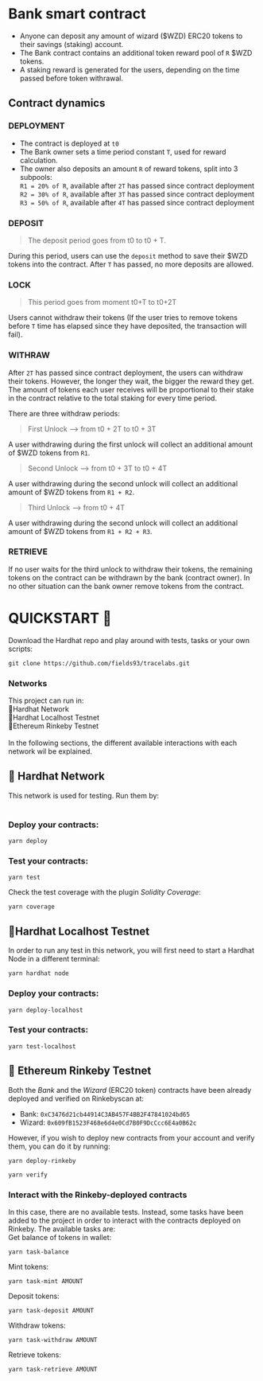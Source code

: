 # Bank smart contract

- Anyone can deposit any amount of wizard ($WZD) ERC20 tokens to their savings (staking) account. <br>
- The Bank contract contains an additional token reward pool of `R` $WZD tokens. <br>
- A staking reward is generated for the users, depending on the time passed before token withrawal. <br>

## Contract dynamics

### DEPLOYMENT

- The contract is deployed at `t0` <br>
- The Bank owner sets a time period constant `T`, used for reward calculation. <br>
- The owner also deposits an amount `R` of reward tokens, split into 3 subpools: <br>
  `R1 = 20% of R`, available after `2T` has passed since contract deployment <br>
  `R2 = 30% of R`, available after `3T` has passed since contract deployment <br>
  `R3 = 50% of R`, available after `4T` has passed since contract deployment <br>

### DEPOSIT

> The deposit period goes from t0 to t0 + T.

During this period, users can use the `deposit` method to save their $WZD tokens into the contract. After `T` has passed, no more deposits are allowed.
<br>

### LOCK

> This period goes from moment t0+T to t0+2T

Users cannot withdraw their tokens (If the user tries to remove tokens before `T` time has elapsed since they have deposited, the transaction will fail). <br>

### WITHRAW

After `2T` has passed since contract deployment, the users can withdraw their tokens. However, the longer they wait, the bigger the reward they get. The amount of tokens each user receives will be proportional to their stake in the contract relative to the total staking for every time period.

There are three withdraw periods:

> First Unlock --> from t0 + 2T to t0 + 3T <br>

A user withdrawing during the first unlock will collect an additional amount of $WZD tokens from `R1`.

> Second Unlock --> from t0 + 3T to t0 + 4T <br>

A user withdrawing during the second unlock will collect an additional amount of $WZD tokens from `R1 + R2`.

> Third Unlock --> from t0 + 4T <br>

A user withdrawing during the second unlock will collect an additional amount of $WZD tokens from `R1 + R2 + R3`.

### RETRIEVE

If no user waits for the third unlock to withdraw their tokens, the remaining tokens on the contract can be withdrawn by the bank (contract owner). In no other situation can the bank owner remove tokens from the contract.

# QUICKSTART 🚀

Download the Hardhat repo and play around with tests, tasks or your own scripts:

```
git clone https://github.com/fields93/tracelabs.git
```

### Networks

This project can run in: <br>
🥇Hardhat Network <br>
🥈Hardhat Localhost Testnet <br>
🥉Ethereum Rinkeby Testnet <br>
<br>
In the following sections, the different available interactions with each network wil be explained.

## 🥇 Hardhat Network

This network is used for testing. Run them by: <br>
<br>

### Deploy your contracts:

```
yarn deploy
```

### Test your contracts:

```
yarn test
```

Check the test coverage with the plugin _Solidity Coverage_:

```
yarn coverage
```

## 🥈Hardhat Localhost Testnet

In order to run any test in this network, you will first need to start a Hardhat Node in a different terminal:

```
yarn hardhat node
```

### Deploy your contracts:

```
yarn deploy-localhost
```

### Test your contracts:

```
yarn test-localhost
```

## 🥉 Ethereum Rinkeby Testnet

Both the _Bank_ and the _Wizard_ (ERC20 token) contracts have been already deployed and verified on Rinkebyscan at:

- Bank: `0xC3476d21cb44914C3AB457F4BB2F47841024bd65`
- Wizard: `0x609fB1523F468e6d4e0Cd7B0F9DcCcc6E4a0B62c`

However, if you wish to deploy new contracts from your account and verify them, you can do it by running:

```
yarn deploy-rinkeby
```

```
yarn verify
```

### Interact with the Rinkeby-deployed contracts

In this case, there are no available tests. Instead, some tasks have been added to the project in order to interact with the contracts deployed on Rinkeby. The available tasks are:
<br>
Get balance of tokens in wallet:

```
yarn task-balance
```

Mint tokens:

```
yarn task-mint AMOUNT
```

Deposit tokens:

```
yarn task-deposit AMOUNT
```

Withdraw tokens:

```
yarn task-withdraw AMOUNT
```

Retrieve tokens:

```
yarn task-retrieve AMOUNT
```
